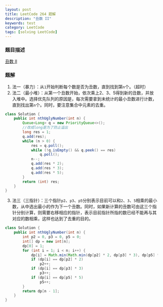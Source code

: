 ```yaml
---
layout: post
title: LeetCode 264 题解
description: "丑数 II"
keywords: test
category: LeetCode
tags: [solving LeetCode]
---
```


### 题目描述
[丑数 II](https://leetcode-cn.com/problems/ugly-number-ii/)

### 题解
1. 法一（暴力）：从`1`开始判断每个数是否为丑数，直到找到第`n`个。（超时）
2. 法二（最小堆）：从第一个丑数开始，依次乘上2、3、5得到新的丑数，并放入堆中。选择优先队列的原因是，每次需要拿到未统计的最小丑数进行计数，直到找出第`n`个。同时，要注意集合中元素的去重。
```java
class Solution {
    public int nthUglyNumber(int n) {
        Queue<Long> q = new PriorityQueue<>();
        //改成long是为了防止溢出
        long res = 1;
        q.add(res);
        while (n > 0) {
            res = q.poll();
            while (!q.isEmpty() && q.peek() == res)
                q.poll();
            n--;
            q.add(res * 2);
            q.add(res * 3);
            q.add(res * 5);
        }
        return (int) res;
    }
}
```
3. 法三（三指针）：三个指针`p2`、`p3`、`p5`分别表示目前可以和`2`、`3`、`5`相乘的最小数，从中选出最小的作为下一个丑数。同时，如果新计算的丑数可由这三个指针分别计算，则需要右移相应的指针，表示目前指针所指的数已经不能再与其对应的数相乘，这样也达到了去重的目的。
```java
class Solution {
    public int nthUglyNumber(int n) {
        int p2 = 0, p3 = 0, p5 = 0;
        int[] dp = new int[n];
        dp[0] = 1;
        for (int i = 1; i < n; i++) {
            dp[i] = Math.min(Math.min(dp[p2] * 2, dp[p3] * 3), dp[p5] * 5);
            if (dp[i] == dp[p2] * 2)
                p2++;
            if (dp[i] == dp[p3] * 3)
                p3++;
            if (dp[i] == dp[p5] * 5)
                p5++;
        }
        return dp[n - 1];
    }
}
```